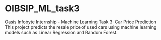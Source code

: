 # OIBSIP_ML_task3
Oasis Infobyte Internship - Machine Learning Task 3: Car Price Prediction   This project predicts the resale price of used cars using machine learning models such as Linear Regression and Random Forest.  
